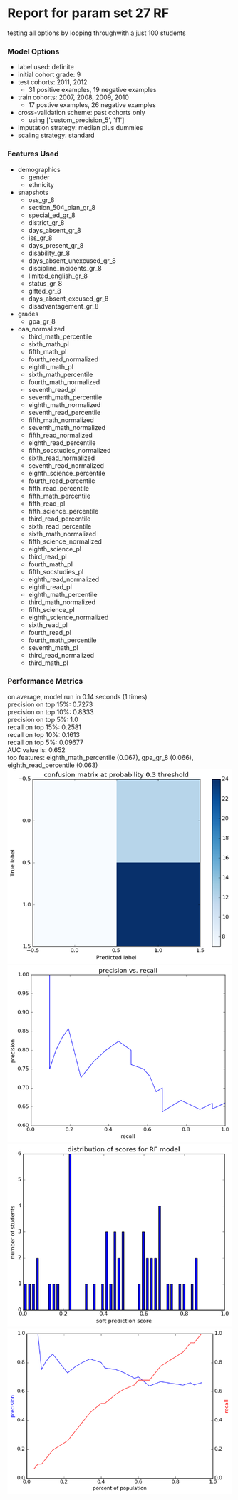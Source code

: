 # Report for param set 27 RF
testing all options by looping throughwith a just 100 students

### Model Options
* label used: definite
* initial cohort grade: 9
* test cohorts: 2011, 2012
	 * 31 positive examples, 19 negative examples
* train cohorts: 2007, 2008, 2009, 2010
	 * 17 postive examples, 26 negative examples
* cross-validation scheme: past cohorts only
	 * using ['custom_precision_5', 'f1']
* imputation strategy: median plus dummies
* scaling strategy: standard

### Features Used
* demographics
	 * gender
	 * ethnicity
* snapshots
	 * oss_gr_8
	 * section_504_plan_gr_8
	 * special_ed_gr_8
	 * district_gr_8
	 * days_absent_gr_8
	 * iss_gr_8
	 * days_present_gr_8
	 * disability_gr_8
	 * days_absent_unexcused_gr_8
	 * discipline_incidents_gr_8
	 * limited_english_gr_8
	 * status_gr_8
	 * gifted_gr_8
	 * days_absent_excused_gr_8
	 * disadvantagement_gr_8
* grades
	 * gpa_gr_8
* oaa_normalized
	 * third_math_percentile
	 * sixth_math_pl
	 * fifth_math_pl
	 * fourth_read_normalized
	 * eighth_math_pl
	 * sixth_math_percentile
	 * fourth_math_normalized
	 * seventh_read_pl
	 * seventh_math_percentile
	 * eighth_math_normalized
	 * seventh_read_percentile
	 * fifth_math_normalized
	 * seventh_math_normalized
	 * fifth_read_normalized
	 * eighth_read_percentile
	 * fifth_socstudies_normalized
	 * sixth_read_normalized
	 * seventh_read_normalized
	 * eighth_science_percentile
	 * fourth_read_percentile
	 * fifth_read_percentile
	 * fifth_math_percentile
	 * fifth_read_pl
	 * fifth_science_percentile
	 * third_read_percentile
	 * sixth_read_percentile
	 * sixth_math_normalized
	 * fifth_science_normalized
	 * eighth_science_pl
	 * third_read_pl
	 * fourth_math_pl
	 * fifth_socstudies_pl
	 * eighth_read_normalized
	 * eighth_read_pl
	 * eighth_math_percentile
	 * third_math_normalized
	 * fifth_science_pl
	 * eighth_science_normalized
	 * sixth_read_pl
	 * fourth_read_pl
	 * fourth_math_percentile
	 * seventh_math_pl
	 * third_read_normalized
	 * third_math_pl

### Performance Metrics
on average, model run in 0.14 seconds (1 times) <br/>precision on top 15%: 0.7273 <br/>precision on top 10%: 0.8333 <br/>precision on top 5%: 1.0 <br/>recall on top 15%: 0.2581 <br/>recall on top 10%: 0.1613 <br/>recall on top 5%: 0.09677 <br/>AUC value is: 0.652 <br/>top features: eighth_math_percentile (0.067), gpa_gr_8 (0.066), eighth_read_percentile (0.063)
![param_set_27_RF_confusion_mat_0.3.png](figs/param_set_27_RF_confusion_mat_0.3.png)
![param_set_27_RF_pr_vs_threshold.png](figs/param_set_27_RF_pr_vs_threshold.png)
![param_set_27_RF_score_dist.png](figs/param_set_27_RF_score_dist.png)
![param_set_27_RF_precision_recall_at_k.png](figs/param_set_27_RF_precision_recall_at_k.png)
